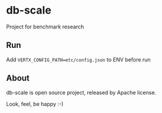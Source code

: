 db-scale
========


Project for benchmark research


Run
---

Add `VERTX_CONFIG_PATH=etc/config.json` to ENV before run


About
-----

db-scale is open source project, released by Apache license.

Look, feel, be happy :-)
